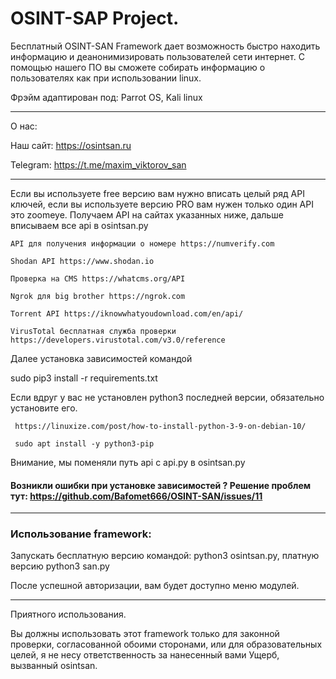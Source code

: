 


#                                                                          OSINT-SAP Project.


Бесплатный OSINT-SAN Framework дает возможность быстро находить информацию и деанонимизировать пользователей сети интернет. С помощью нашего ПО вы сможете собирать информацию о пользователях как при использовании linux.

Фрэйм адаптирован под: Parrot OS, Kali linux

----

О нас:

Наш сайт: https://osintsan.ru

Telegram: https://t.me/maxim_viktorov_san

----

Если вы используете free версию вам нужно вписать целый ряд API ключей, если вы используете версию PRO вам нужен только один API это zoomeye. Получаем API на сайтах указанных ниже, дальше вписываем все api в osintsan.py


    API для получения информации о номере https://numverify.com

    Shodan API https://www.shodan.io

    Проверка на CMS https://whatcms.org/API

    Ngrok для big brother https://ngrok.com

    Torrent API https://iknowwhatyoudownload.com/en/api/

    VirusTotal бесплатная служба проверки https://developers.virustotal.com/v3.0/reference

Далее установка зависимостей командой

sudo pip3 install -r requirements.txt

Если вдруг у вас не установлен python3 последней версии, обязательно установите его.

     https://linuxize.com/post/how-to-install-python-3-9-on-debian-10/

     sudo apt install -y python3-pip
     
Внимание, мы поменяли путь api с api.py в osintsan.py
     

#### Возникли ошибки при установке зависимостей ? Решение проблем тут: https://github.com/Bafomet666/OSINT-SAN/issues/11
---

### Использование framework:

Запускать бесплатную версию командой: python3 osintsan.py, платную версию python3 san.py

После успешной авторизации, вам будет доступно меню модулей.

---

Приятного использования.

Вы должны использовать этот framework только для законной проверки, согласованной обоими сторонами,
или для образовательных целей, я не несу ответственность за нанесенный вами
Ущерб, вызванный osintsan.





